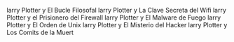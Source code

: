 larry Plotter y El Bucle Filosofal
larry Plotter y La Clave Secreta del Wifi
larry Plotter y el Prisionero del Firewall
larry Plotter y El Malware de Fuego
larry Plotter y El Orden de Unix
larry Plotter y El Misterio del Hacker
larry Plotter y Los Comits de la Muert

